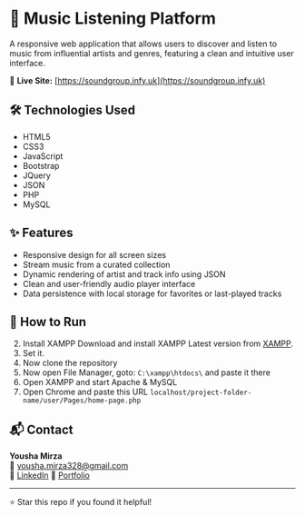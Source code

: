 # 🎵 Music Listening Platform

A responsive web application that allows users to discover and listen to music from influential artists and genres, featuring a clean and intuitive user interface.

🔗 **Live Site:** [https://soundgroup.infy.uk](https://soundgroup.infy.uk)

## 🛠️ Technologies Used

- HTML5  
- CSS3  
- JavaScript  
- Bootstrap  
- JQuery  
- JSON
- PHP
- MySQL

## ✨ Features

- Responsive design for all screen sizes
- Stream music from a curated collection
- Dynamic rendering of artist and track info using JSON
- Clean and user-friendly audio player interface
- Data persistence with local storage for favorites or last-played tracks

## 📁 How to Run

2. Install XAMPP
   Download and install XAMPP Latest version from [XAMPP](https://www.apachefriends.org/download.html).
3. Set it.
4. Now clone the repository
5. Now open File Manager, goto: `C:\xampp\htdocs\` and paste it there
6. Open XAMPP and start Apache & MySQL
7. Open Chrome and paste this URL `localhost/project-folder-name/user/Pages/home-page.php`

## 📬 Contact

**Yousha Mirza**  
📧 yousha.mirza328@gmail.com  
🔗 [LinkedIn](https://linkedin.com/in/yousha-mirza-5886a5281)
🔗 [Portfolio](https://yushamirza.zya.me)

---

⭐ Star this repo if you found it helpful!
